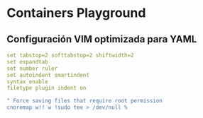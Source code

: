 # Containers Playground

## Configuración VIM optimizada para YAML

```yaml
set tabstop=2 softtabstop=2 shiftwidth=2
set expandtab
set number ruler
set autoindent smartindent
syntax enable
filetype plugin indent on

" Force saving files that require root permission 
cnoremap w!! w !sudo tee > /dev/null %
```
